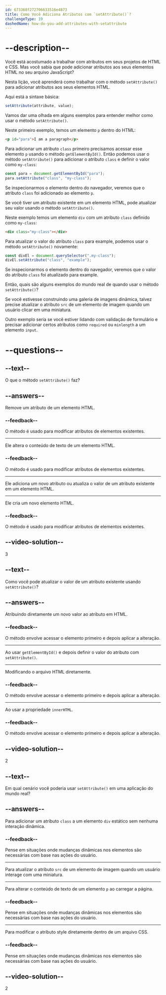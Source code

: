 ```yaml
---
id: 673368f272706633516e4873
title: Como Você Adiciona Atributos com `setAttribute()`?
challengeType: 19
dashedName: how-do-you-add-attributes-with-setattribute
---
```


# --description--

Você está acostumado a trabalhar com atributos em seus projetos de HTML e CSS. Mas você sabia que pode adicionar atributos aos seus elementos HTML no seu arquivo JavaScript?

Nesta lição, você aprenderá como trabalhar com o método `setAttribute()` para adicionar atributos aos seus elementos HTML.

Aqui está a sintaxe básica:

```js
setAttribute(attribute, value);
```

Vamos dar uma olhada em alguns exemplos para entender melhor como usar o método `setAttribute()`.

Neste primeiro exemplo, temos um elemento `p` dentro do HTML:

```html
<p id="para">I am a paragraph</p>
```

Para adicionar um atributo `class` primeiro precisamos acessar esse elemento `p` usando o método `getElementById()`. Então podemos usar o método `setAttribute()` para adicionar o atributo `class` e definir o valor como `my-class`:

```js
const para = document.getElementById("para");
para.setAttribute("class", "my-class");
```

Se inspecionarmos o elemento dentro do navegador, veremos que o atributo `class` foi adicionado ao elemento `p`.

Se você tiver um atributo existente em um elemento HTML, pode atualizar seu valor usando o método `setAttribute()`.

Neste exemplo temos um elemento `div` com um atributo `class` definido como `my-class`:

```html
<div class="my-class"></div>
```

Para atualizar o valor do atributo `class` para example, podemos usar o método `setAttribute()` novamente:

```js
const divEl = document.querySelector(".my-class");
divEl.setAttribute("class", "example");
```

Se inspecionarmos o elemento dentro do navegador, veremos que o valor do atributo `class` foi atualizado para example.

Então, quais são alguns exemplos do mundo real de quando usar o método `setAttribute()`?

Se você estivesse construindo uma galeria de imagens dinâmica, talvez precise atualizar o atributo `src` de um elemento de imagem quando um usuário clicar em uma miniatura.

Outro exemplo seria se você estiver lidando com validação de formulário e precisar adicionar certos atributos como `required` ou `minlength` a um elemento `input`.

# --questions--

## --text--

O que o método `setAttribute()` faz?

## --answers--

Remove um atributo de um elemento HTML.

### --feedback--

O método é usado para modificar atributos de elementos existentes.

---

Ele altera o conteúdo de texto de um elemento HTML.

### --feedback--

O método é usado para modificar atributos de elementos existentes.

---

Ele adiciona um novo atributo ou atualiza o valor de um atributo existente em um elemento HTML.

---

Ele cria um novo elemento HTML.

### --feedback--

O método é usado para modificar atributos de elementos existentes.

## --video-solution--

3

## --text--

Como você pode atualizar o valor de um atributo existente usando `setAttribute()`?

## --answers--

Atribuindo diretamente um novo valor ao atributo em HTML.

### --feedback--

O método envolve acessar o elemento primeiro e depois aplicar a alteração.

---

Ao usar `getElementById()` e depois definir o valor do atributo com `setAttribute()`.

---

Modificando o arquivo HTML diretamente.

### --feedback--

O método envolve acessar o elemento primeiro e depois aplicar a alteração.

---

Ao usar a propriedade `innerHTML`.

### --feedback--

O método envolve acessar o elemento primeiro e depois aplicar a alteração.

## --video-solution--

2

## --text--

Em qual cenário você poderia usar `setAttribute()` em uma aplicação do mundo real?

## --answers--

Para adicionar um atributo `class` a um elemento `div` estático sem nenhuma interação dinâmica.

### --feedback--

Pense em situações onde mudanças dinâmicas nos elementos são necessárias com base nas ações do usuário.

---

Para atualizar o atributo `src` de um elemento de imagem quando um usuário interage com uma miniatura.

---

Para alterar o conteúdo de texto de um elemento `p` ao carregar a página.

### --feedback--

Pense em situações onde mudanças dinâmicas nos elementos são necessárias com base nas ações do usuário.

---

Para modificar o atributo style diretamente dentro de um arquivo CSS.

### --feedback--

Pense em situações onde mudanças dinâmicas nos elementos são necessárias com base nas ações do usuário.

## --video-solution--

2
